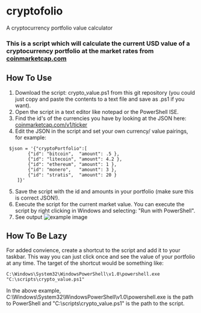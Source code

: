 # cryptofolio
A cryptocurrency portfolio value calculator 

### This is a script which will calculate the current USD value of a cryptocurrency portfolio at the market rates from [coinmarketcap.com](http://CoinMarketCap.com)

## How To Use

  1. Download the script: crypto_value.ps1 from this git repository (you could just copy and paste the contents to a text file and save as .ps1 if you want).
  2. Open the script in a text editor like notepad or the PowerShell ISE.
  3. Find the id's of the currencies you have by looking at the JSON here: [coinmarketcap.com/v1/ticker](https://api.coinmarketcap.com/v1/ticker/)
  4. Edit the JSON in the script and set your own currency/ value pairings, for example: 
```
 $json = '{"cryptoPortfolio":[
        {"id": "bitcoin",  "amount": .5 },
        {"id": "litecoin", "amount": 4.2 },
        {"id": "ethereum", "amount": 1 },
        {"id": "monero",   "amount": 3 },
        {"id": "stratis",  "amount": 20 }
    ]}'
```
 
   5. Save the script with the id and amounts in your portfolio (make sure this is correct JSON!).
   6. Execute the script for the current market value. You can execute the script by right clicking in Windows and selecting: "Run with PowerShell".
   7. See output
![example image](https://i.imgur.com/6beudDc.png "An exemplary image")

## How To Be Lazy
For added convience, create a shortcut to the script and add it to your taskbar. This way you can just click once and see the value of your portfolio at any time. The target of the shortcut would be something like: 
```
C:\Windows\System32\WindowsPowerShell\v1.0\powershell.exe "C:\scripts\crypto_value.ps1"
```
In the above example, C:\Windows\System32\WindowsPowerShell\v1.0\powershell.exe is the path to PowerShell and "C:\scripts\crypto_value.ps1" is the path to the script.

